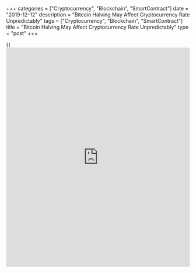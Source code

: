 +++
categories = ["Cryptocurrency", "Blockchain", "SmartContract"]
date = "2019-12-12"
description = "Bitcoin Halving May Affect Cryptocurrency Rate Unpredictably"
tags = ["Cryptocurrency", "Blockchain", "SmartContract"]
title = "Bitcoin Halving May Affect Cryptocurrency Rate Unpredictably"
type = "post"
+++

{{<iframe id="large-banner" src="https://www.bounty.group/#slide=4.0" width="100%" height="600" scrolling="no" style="border: 0px solid rgb(216, 221, 230); border-radius: 3px;">}}

The world known cryptocurrency is almost 90 percent more expensive than
it was at least year ago and market participants hardly plan that this
is the limit of the price increase, as they have great plans for halving
event. The miners' reward for the mined block will be halved in five
months. Bitcoin had get through this process twice already, and its
price for the first time after the halving has increased almost 200
times, in the second - up to 7. No one guarantees such a result this
time.

![[bitcoin](https://www.letsplayfx.com/blog/forex-for-bitcoin/) slips halving assessed][1]_Photo: Pixabay_

The most important event in the [history](https://www.fixpro.org/post/chargeless-historical-data-api-backtesting/) of cryptocurrency, in particular
for Bitcoin network, the halving will take place in May 2020.
Traditionally, it makes things hard for miners, since it will become
twice as difficult to make a profit from mining, because the reward will
be reduced by that much.

Recall, the first halving in the [history](https://www.fixpro.org/post/chargeless-historical-data-api-backtesting/) of the main digital coin took
place in November 2012 - then for six months the asset rate increased by
120 percent - from $5 to $11, after which the cryptocurrency began to
increase much more sharply in price. In April 2013, the value of Bitcoin
reached $230, and by December - at $1,147, showing a record increase of
almost $20,000 over 1 1/2 years.

Now Bitcoin is in a situation that is not similar to what it was with
the first cryptocurrency in the past times before halving. Experts
believe that the value of Bitcoin will gradually increase after a
reduction in the reward for the mined block, but now no one can
guarantee a multiple increase in the price of an asset in a short period
of time.

As for the major cryptocurrencies rates on Thursday, they are as
follows:

  * Bitcoin lost 0.41 percent, to $7,172;

  * Ethereum gained 0.57 percent, to $143,49;

  * Ripple eased by 0.48 percent, to $0,2194;

  * Bitcoin Cash rose by 0.15 percent, to $206,40;

  * Litecoin grew by 0.39 percent, to $43,59

  * Monero added 1.00 percent, to $53,52

   1. /files/filemanager/image/For_Analytics_23/[bitcoin](https://www.letsplayfx.com/blog/forex-for-bitcoin/)_crypto_pixabay_12.jpg